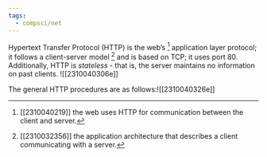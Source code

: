 ```yaml
---
tags:
  - compsci/net
---
```

Hypertext Transfer Protocol (HTTP) is the web’s [^1] application layer protocol; it follows a client-server model [^2] and is based on TCP; it uses port 80. Additionally, HTTP is *stateless* - that is, the server maintains no information on past clients.
![[2310040306e]]

The general HTTP procedures are as follows:![[2310040326e]]

[^1]: [[2310040219]] the web uses HTTP for communication between the client and server.
[^2]: [[2310032356]] the application architecture that describes a client communicating with a server.